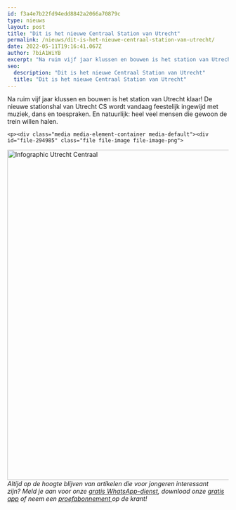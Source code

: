 ```yaml
---
id: f3a4e7b22fd94edd8842a2066a70879c
type: nieuws
layout: post
title: "Dit is het nieuwe Centraal Station van Utrecht"
permalink: /nieuws/dit-is-het-nieuwe-centraal-station-van-utrecht/
date: 2022-05-11T19:16:41.067Z
author: 7biA1WiYB
excerpt: "Na ruim vijf jaar klussen en bouwen is het station van Utrecht klaar! De nieuwe stationshal van Utrecht CS wordt vandaag feestelijk ingewijd met muziek, dans en toespraken. En natuurlijk: heel veel mensen die gewoon de trein willen halen.   "
seo:
  description: "Dit is het nieuwe Centraal Station van Utrecht"
  title: "Dit is het nieuwe Centraal Station van Utrecht"
---
```

Na ruim vijf jaar klussen en bouwen is het station van Utrecht klaar! De nieuwe stationshal van Utrecht CS wordt vandaag feestelijk ingewijd met muziek, dans en toespraken. En natuurlijk: heel veel mensen die gewoon de trein willen halen.   

    <p><div class="media media-element-container media-default"><div id="file-294985" class="file file-image file-image-png">

        
  
  <div class="content">
    <img alt="Infographic Utrecht Centraal" title="Beeld: 7Days" height="751" width="1273" class="media-element file-default" src="https://7dagen.netlify.app/sites/default/files/INFO-7DAYS-CS.png">  </div>

  
</div>
</div><em>Altijd op de hoogte blijven van artikelen die voor jongeren interessant zijn? Meld je aan voor onze </em><a href="https://7dagen.netlify.app/whatsapp"><em>gratis WhatsApp-dienst</em></a><em>, download onze </em><a href="https://7dagen.netlify.app/app"><em>gratis app</em></a><em> of neem een </em><a href="https://abonneren.sevendays.nl/abonneren/abonnementen/ae/artikel"><em>proefabonnement </em></a><em>op de krant!</em>  
